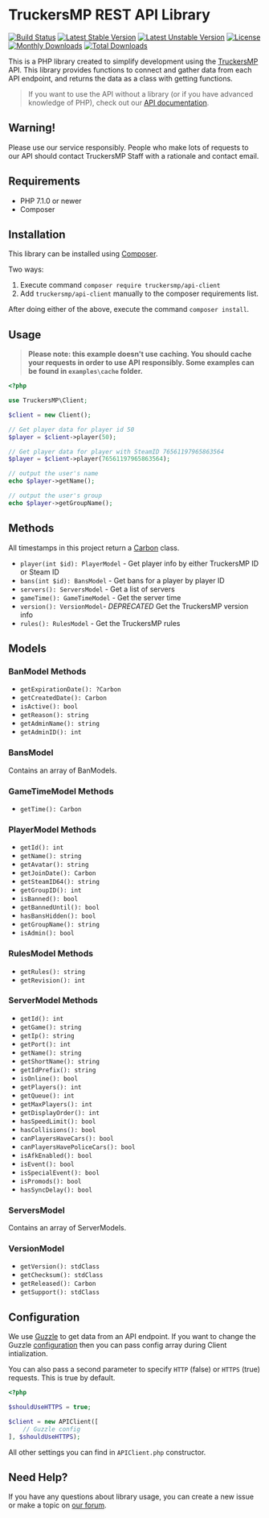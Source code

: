 # TruckersMP REST API Library

[![Build Status](https://travis-ci.org/TruckersMP/API-Client.svg?branch=master)](https://travis-ci.org/TruckersMP/API-Client)
[![Latest Stable Version](https://poser.pugx.org/truckersmp/api-client/v/stable)](https://packagist.org/packages/truckersmp/api-client)
[![Latest Unstable Version](https://poser.pugx.org/truckersmp/api-client/v/unstable)](https://packagist.org/packages/truckersmp/api-client)
[![License](https://poser.pugx.org/truckersmp/api-client/license)](https://packagist.org/packages/truckersmp/api-client)
[![Monthly Downloads](https://poser.pugx.org/truckersmp/api-client/d/monthly)](https://packagist.org/packages/truckersmp/api-client)
[![Total Downloads](https://poser.pugx.org/truckersmp/api-client/downloads)](https://packagist.org/packages/truckersmp/api-client)


This is a PHP library created to simplify development using the [TruckersMP](http://truckersmp.com/) API. 
This library provides functions to connect and gather data from each API endpoint, and returns the data as a class with getting functions.

> If you want to use the API without a library (or if you have advanced knowledge of PHP), check out our [API documentation](https://stats.truckersmp.com/api).

## Warning!

Please use our service responsibly. People who make lots of requests to our API should contact TruckersMP Staff with a rationale and contact email.


## Requirements  

- PHP 7.1.0 or newer
- Composer

## Installation

This library can be installed using [Composer](http://getcomposer.org/).

Two ways:
1. Execute command `composer require truckersmp/api-client`
2. Add `truckersmp/api-client` manually to the composer requirements list.

After doing either of the above, execute the command `composer install`.

## Usage

> **Please note: this example doesn't use caching. You should cache your requests in order to use API responsibly. Some examples can be found in `examples\cache` folder.**  

```php
<?php

use TruckersMP\Client;

$client = new Client();

// Get player data for player id 50
$player = $client->player(50);

// Get player data for player with SteamID 76561197965863564
$player = $client->player(76561197965863564);

// output the user's name
echo $player->getName();

// output the user's group
echo $player->getGroupName();

```

## Methods

All timestamps in this project return a [Carbon](http://carbon.nesbot.com/docs/) class.

- `player(int $id): PlayerModel` - Get player info by either TruckersMP ID or Steam ID
- `bans(int $id): BansModel` - Get bans for a player by player ID
- `servers(): ServersModel` - Get a list of servers
- `gameTime(): GameTimeModel` - Get the server time
- `version(): VersionModel`- *DEPRECATED* Get the TruckersMP version info
- `rules(): RulesModel` - Get the TruckersMP rules

## Models

### BanModel Methods
- `getExpirationDate(): ?Carbon`
- `getCreatedDate(): Carbon`
- `isActive(): bool`
- `getReason(): string`
- `getAdminName(): string`
- `getAdminID(): int`

### BansModel
Contains an array of BanModels.

### GameTimeModel Methods
- `getTime(): Carbon`

### PlayerModel Methods
- `getId(): int`
- `getName(): string`
- `getAvatar(): string`
- `getJoinDate(): Carbon`
- `getSteamID64(): string`
- `getGroupID(): int`
- `isBanned(): bool`
- `getBannedUntil(): bool`
- `hasBansHidden(): bool`
- `getGroupName(): string`
- `isAdmin(): bool`

### RulesModel Methods
- `getRules(): string`
- `getRevision(): int`

### ServerModel Methods
- `getId(): int`
- `getGame(): string`
- `getIp(): string`
- `getPort(): int`
- `getName(): string`
- `getShortName(): string`
- `getIdPrefix(): string`
- `isOnline(): bool`
- `getPlayers(): int`
- `getQueue(): int`
- `getMaxPlayers(): int`
- `getDisplayOrder(): int`
- `hasSpeedLimit(): bool`
- `hasCollisions(): bool`
- `canPlayersHaveCars(): bool`
- `canPlayersHavePoliceCars(): bool`
- `isAfkEnabled(): bool`
- `isEvent(): bool`
- `isSpecialEvent(): bool`
- `isPromods(): bool`
- `hasSyncDelay(): bool`

### ServersModel
Contains an array of ServerModels.

### VersionModel
- `getVersion(): stdClass`
- `getChecksum(): stdClass`
- `getReleased(): Carbon`
- `getSupport(): stdClass`

## Configuration

We use [Guzzle](https://github.com/guzzle/guzzle) to get data from an API endpoint. If you want to change the Guzzle [configuration](http://guzzlephp.org/) then you can pass config array during Client intialization.

You can also pass a second parameter to specify `HTTP` (false) or `HTTPS` (true) requests. This is true by default.

```php
<?php 

$shouldUseHTTPS = true;

$client = new APIClient([
    // Guzzle config
], $shouldUseHTTPS);
```

All other settings you can find in `APIClient.php` constructor.


## Need Help?

If you have any questions about library usage, you can create a new issue or make a topic on [our forum](https://forum.truckersmp.com/index.php?/forum/198-developer-portal/).
